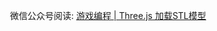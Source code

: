 <!--
 * @Author: your name
 * @Date: 2021-03-01 11:03:09
 * @LastEditTime: 2021-03-01 11:05:14
 * @LastEditors: Please set LastEditors
 * @Description: In User Settings Edit
 * @FilePath: /three.js-lessions/教程/docs/THREE.JS加载STL模型.md
-->

![]()
微信公众号阅读: [游戏编程 | Three.js 加载STL模型](https://mp.weixin.qq.com/s?__biz=MzkyMjE4NTA4OQ==&mid=2247484240&idx=1&sn=7423e585a48b95e73ea65e02536e025c&chksm=c1f97fbef68ef6a8c2f222ce3271115298eaaefe77cd52d95b26b6fd3f30669b770530a4d604&token=982453267&lang=zh_CN#rd)
